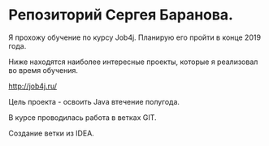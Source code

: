 # Репозиторий Сергея Баранова.

Я прохожу обучение по курсу Job4j. Планирую его пройти в конце 2019 года.

Ниже находятся наиболее интересные проекты, которые я реализовал во время обучения.

http://job4j.ru/

Цель проекта - освоить Java втечение полугода.

В курсе проводилась работа в ветках GIT.

Создание ветки из IDEA.

